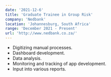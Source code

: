 ```yaml
---
date: '2021-12-6'
title: 'Graduate Trainee in Group Risk'
company: 'Nedbank'
location: 'Johannesburg, South Africa'
range: 'December 2021 - Present'
url: 'http://www.nedbank.co.za/'
---
```


- Digitizing manual processes. 
- Dashboard development. 
- Data analysis. 
- Monitoring and tracking of app development. 
- Input into various reports.